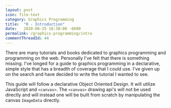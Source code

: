 ```yaml
---
layout: post
icon: file-text
category: Graphics Programming
title:  "0 - Introduction"
date:   2020-08-25 18:30:00 -0600
permalink: /graphics-programming/intro
commentThreadId: 44
---
```


There are many tutorials and books dedicated to graphics programming and programming on the web.
Personally I've felt that there is something missing. I've longed for a guide to graphics programming
in a declarative, simple style that has a breadth of coverage that I could use. I've given up on the
search and have decided to write the tutorial I wanted to see.

This guide will follow a declarative Object Oriented Design. It will utilize JavaScript and `<canvas>`.
The `<canvas>` drawing api's will not be used directly and will instead one will be built from scratch
by manipulating the canvas `ImageData` directly.
